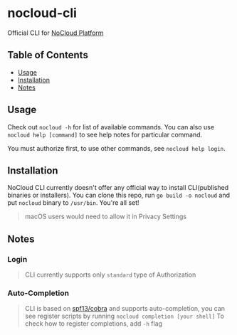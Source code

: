 # nocloud-cli
Official CLI for [NoCloud Platform](https://github.com/slntopp/nocloud)

## Table of Contents

* [Usage](#usage)
* [Installation](#installation)
* [Notes](#notes)

## Usage

Check out `nocloud -h` for list of available commands.
You can also use `nocloud help [command]` to see help notes for particular command.

You must authorize first, to use other commands, see `nocloud help login`.

## Installation

NoCloud CLI currently doesn't offer any official way to install CLI(published binaries or installers).
You can clone this repo, run `go build -o nocloud` and put `nocloud` binary to `/usr/bin`. You're all set!

> macOS users would need to allow it in Privacy Settings

## Notes

### Login

> CLI currently supports only `standard` type of Authorization

### Auto-Completion

> CLI is based on [spf13/cobra](https://github.com/spf13/cobra) and supports auto-completion,
> you can see register scripts by running `nocloud completion [your shell]`
> To check how to register completions, add `-h` flag
